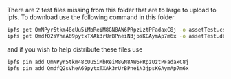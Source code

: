There are 2 test files missing from this folder that are to large to upload to ipfs.  To download use the following command in this folder
```bash
ipfs get QmNPyr5tkm48cUu5iMbReiM8GN8AW6PRpzUztPFadaxC8j -o assetTest.csv
ipfs get QmdfQ2sVheA69pytxTXAk3rUrBPneiN3jpsKGAymAp7m6x -o assetTest.db
```

and if you wish to help distribute these files use
```bash
ipfs pin add QmNPyr5tkm48cUu5iMbReiM8GN8AW6PRpzUztPFadaxC8j
ipfs pin add QmdfQ2sVheA69pytxTXAk3rUrBPneiN3jpsKGAymAp7m6x
```